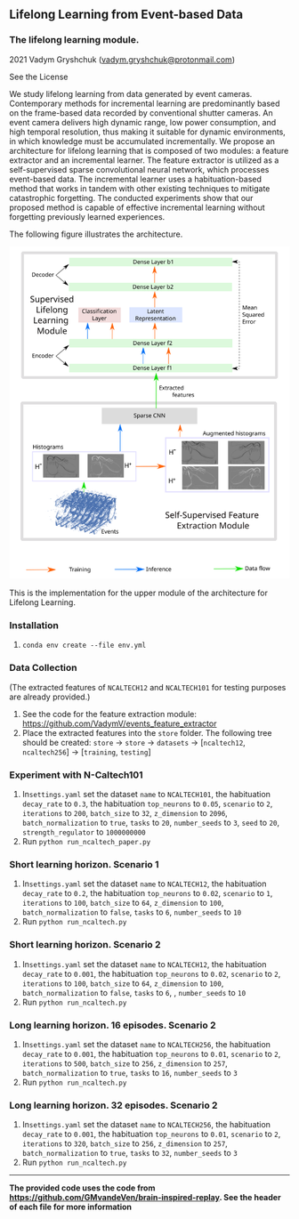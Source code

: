 ## Lifelong Learning from Event-based Data
### The lifelong learning module.
2021 Vadym Gryshchuk (vadym.gryshchuk@protonmail.com)

See the License

We study lifelong learning from data generated by event cameras. Contemporary methods for incremental learning are predominantly based on the frame-based data recorded by conventional shutter cameras. An event camera delivers high dynamic range, low power consumption, and high temporal resolution, thus making it suitable for dynamic environments, in which knowledge must be accumulated incrementally. We propose an architecture for lifelong learning that is composed of two modules: a feature extractor and an incremental learner. The feature extractor is utilized as a self-supervised sparse convolutional neural network, which processes event-based data. The incremental learner uses a habituation-based method that works in tandem with other existing techniques to mitigate catastrophic forgetting. The conducted experiments show that our proposed method is capable of effective incremental learning without forgetting previously learned experiences.

The following figure illustrates the architecture.

![Architecture](./architecture.svg)


This is the implementation for the upper module of the architecture for Lifelong Learning. 

### Installation 

1. `conda env create --file env.yml`


### Data Collection
(The extracted features of `NCALTECH12` and `NCALTECH101` for testing purposes are already provided.)

1. See the code for the feature extraction module: https://github.com/VadymV/events_feature_extractor
2. Place the extracted features into the `store` folder. The following tree should be created: `store` -> `store` -> `datasets` -> [`ncaltech12`, `ncaltech256`] -> [`training`, `testing`]

### Experiment with N-Caltech101

1. In`settings.yaml` set the dataset `name` to `NCALTECH101`, the habituation `decay_rate` to `0.3`, the habituation `top_neurons` to `0.05`, `scenario` to `2`, `iterations` to `200`, `batch_size` to `32`, `z_dimension` to `2096`, `batch_normalization` to `true`, `tasks` to `20`, `number_seeds` to `3`, `seed` to `20`, `strength_regulator` to `1000000000`
2. Run `python run_ncaltech_paper.py`


### Short learning horizon. Scenario 1

1. In`settings.yaml` set the dataset `name` to `NCALTECH12`, the habituation `decay_rate` to `0.2`, the habituation `top_neurons` to `0.02`, `scenario` to `1`, `iterations` to `100`, `batch_size` to `64`, `z_dimension` to `100`, `batch_normalization` to `false`, `tasks` to `6`, `number_seeds` to `10`
2. Run `python run_ncaltech.py`

### Short learning horizon. Scenario 2

1. In`settings.yaml` set the dataset `name` to `NCALTECH12`, the habituation `decay_rate` to `0.001`, the habituation `top_neurons` to `0.02`, `scenario` to `2`, `iterations` to `100`, `batch_size` to `64`, `z_dimension` to `100`, `batch_normalization` to `false`, `tasks` to `6`, , `number_seeds` to `10`
2. Run `python run_ncaltech.py`


### Long learning horizon. 16 episodes. Scenario 2

1. In`settings.yaml` set the dataset `name` to `NCALTECH256`, the habituation `decay_rate` to `0.001`, the habituation `top_neurons` to `0.01`, `scenario` to `2`, `iterations` to `500`, `batch_size` to `256`, `z_dimension` to `257`, `batch_normalization` to `true`, `tasks` to `16`, `number_seeds` to `3`
2. Run `python run_ncaltech.py`

### Long learning horizon. 32 episodes. Scenario 2

1. In`settings.yaml` set the dataset `name` to `NCALTECH256`, the habituation `decay_rate` to `0.001`, the habituation `top_neurons` to `0.01`, `scenario` to `2`, `iterations` to `320`, `batch_size` to `256`, `z_dimension` to `257`, `batch_normalization` to `true`, `tasks` to `32`, `number_seeds` to `3`
2. Run `python run_ncaltech.py`

---
**The provided code uses the code from https://github.com/GMvandeVen/brain-inspired-replay. See the header of each file for more information**
